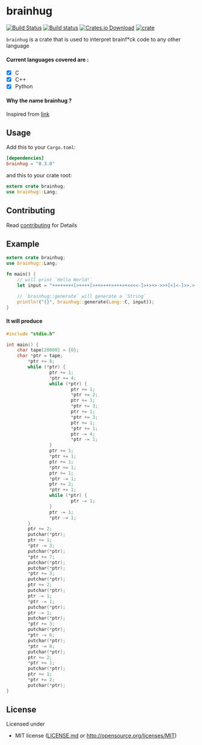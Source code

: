 # brainhug

[![Build Status](https://travis-ci.com/sn99/brainhug.svg?branch=master)](https://travis-ci.com/sn99/brainhug)
[![Build status](https://ci.appveyor.com/api/projects/status/23dcr0k5u244qd3e?svg=true)](https://ci.appveyor.com/project/sn99/brainhug)
[![Crates.io Download](https://img.shields.io/crates/d/brainhug.svg)](https://crates.io/crates/brainhug)
[![crate](https://img.shields.io/crates/v/brainhug.svg)](https://crates.io/crates/brainhug)

`brainhug` is a crate that is used to interpret brainf*ck code to any other language

#### Current languages covered are :
- [x] C
- [x] C++
- [x] Python

#### Why the name brainhug ?
Inspired from [link](https://lists.freedesktop.org/archives/dri-devel/2018-November/198581.html)

## Usage

Add this to your `Cargo.toml`:

```toml
[dependencies]
brainhug = "0.3.0"
```

and this to your crate root:

```rust
extern crate brainhug;
use brainhug::Lang;
```

## Contributing
Read [contributing](CONTRIBUTING.md) for Details

## Example

```rust
extern crate brainhug;
use brainhug::Lang;

fn main() {
    // will print `Hello World!`
    let input = "++++++++[>++++[>++>+++>+++>+<<<<-]>+>+>->>+[<]<-]>>.>---.+++++++..+++.>>.<-.<.+++.------.--------.>>+.>++.";

    // `brainhug::generate` will generate a `String`
    println!("{}", brainhug::generate(Lang::C, input));
}
```

#### It will produce

```c
#include "stdio.h"

int main() {
    char tape[20000] = {0};
    char *ptr = tape;
        *ptr += 8;
        while (*ptr) {
                ptr += 1;
                *ptr += 4;
                while (*ptr) {
                        ptr += 1;
                        *ptr += 2;
                        ptr += 1;
                        *ptr += 3;
                        ptr += 1;
                        *ptr += 3;
                        ptr += 1;
                        *ptr += 1;
                        ptr -= 4;
                        *ptr -= 1;
                }
                ptr += 1;
                *ptr += 1;
                ptr += 1;
                *ptr += 1;
                ptr += 1;
                *ptr -= 1;
                ptr += 2;
                *ptr += 1;
                while (*ptr) {
                        ptr -= 1;
                }
                ptr -= 1;
                *ptr -= 1;
        }
        ptr += 2;
        putchar(*ptr);
        ptr += 1;
        *ptr -= 3;
        putchar(*ptr);
        *ptr += 7;
        putchar(*ptr);
        putchar(*ptr);
        *ptr += 3;
        putchar(*ptr);
        ptr += 2;
        putchar(*ptr);
        ptr -= 1;
        *ptr -= 1;
        putchar(*ptr);
        ptr -= 1;
        putchar(*ptr);
        *ptr += 3;
        putchar(*ptr);
        *ptr -= 6;
        putchar(*ptr);
        *ptr -= 8;
        putchar(*ptr);
        ptr += 2;
        *ptr += 1;
        putchar(*ptr);
        ptr += 1;
        *ptr += 2;
        putchar(*ptr);
}
```

## License

Licensed under

 * MIT license ([LICENSE.md](LICENSE.md) or http://opensource.org/licenses/MIT)

